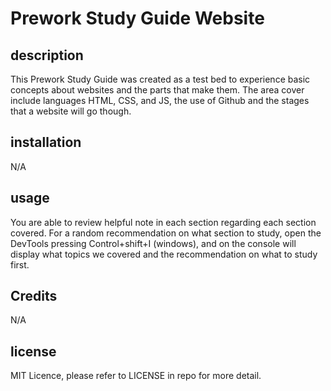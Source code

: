 # Prework Study Guide Website

## description
This Prework Study Guide was created as a test bed to experience basic concepts about websites and the parts that make them.
The area cover include languages HTML, CSS, and JS, the use of Github and the stages that a website will go though.

## installation
N/A

## usage
You are able to review helpful note in each section regarding each section covered.
For a random recommendation on what section to study, open the DevTools pressing Control+shift+I (windows), and on the console will display what topics we covered and the recommendation on what to study first.

## Credits
N/A

## license
MIT Licence, please refer to LICENSE in repo for more detail.
